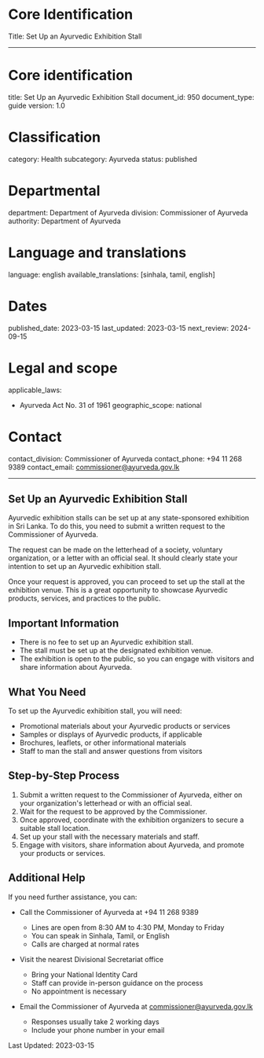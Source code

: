 # Core Identification
Title: Set Up an Ayurvedic Exhibition Stall

---
# Core identification
title: Set Up an Ayurvedic Exhibition Stall
document_id: 950
document_type: guide
version: 1.0

# Classification
category: Health
subcategory: Ayurveda
status: published

# Departmental
department: Department of Ayurveda
division: Commissioner of Ayurveda
authority: Department of Ayurveda

# Language and translations
language: english
available_translations: [sinhala, tamil, english]

# Dates
published_date: 2023-03-15
last_updated: 2023-03-15
next_review: 2024-09-15

# Legal and scope
applicable_laws:
  - Ayurveda Act No. 31 of 1961
geographic_scope: national

# Contact
contact_division: Commissioner of Ayurveda
contact_phone: +94 11 268 9389
contact_email: commissioner@ayurveda.gov.lk

---

## Set Up an Ayurvedic Exhibition Stall

Ayurvedic exhibition stalls can be set up at any state-sponsored exhibition in Sri Lanka. To do this, you need to submit a written request to the Commissioner of Ayurveda.

The request can be made on the letterhead of a society, voluntary organization, or a letter with an official seal. It should clearly state your intention to set up an Ayurvedic exhibition stall.

Once your request is approved, you can proceed to set up the stall at the exhibition venue. This is a great opportunity to showcase Ayurvedic products, services, and practices to the public.

## Important Information

- There is no fee to set up an Ayurvedic exhibition stall.
- The stall must be set up at the designated exhibition venue.
- The exhibition is open to the public, so you can engage with visitors and share information about Ayurveda.

## What You Need

To set up the Ayurvedic exhibition stall, you will need:
- Promotional materials about your Ayurvedic products or services
- Samples or displays of Ayurvedic products, if applicable
- Brochures, leaflets, or other informational materials
- Staff to man the stall and answer questions from visitors

## Step-by-Step Process

1. Submit a written request to the Commissioner of Ayurveda, either on your organization's letterhead or with an official seal.
2. Wait for the request to be approved by the Commissioner.
3. Once approved, coordinate with the exhibition organizers to secure a suitable stall location.
4. Set up your stall with the necessary materials and staff.
5. Engage with visitors, share information about Ayurveda, and promote your products or services.

## Additional Help

If you need further assistance, you can:

- Call the Commissioner of Ayurveda at +94 11 268 9389
    - Lines are open from 8:30 AM to 4:30 PM, Monday to Friday
    - You can speak in Sinhala, Tamil, or English
    - Calls are charged at normal rates

- Visit the nearest Divisional Secretariat office
    - Bring your National Identity Card
    - Staff can provide in-person guidance on the process
    - No appointment is necessary

- Email the Commissioner of Ayurveda at commissioner@ayurveda.gov.lk
    - Responses usually take 2 working days
    - Include your phone number in your email

Last Updated: 2023-03-15